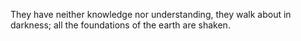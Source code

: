 They have neither knowledge nor understanding, they walk about in darkness; all the foundations of the earth are shaken.
